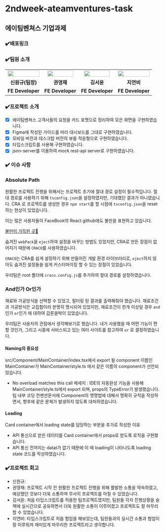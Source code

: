 # 2ndweek-ateamventures-task

## 에이팀벤쳐스 기업과제

### ✔️배포링크

### ✔️팀원 소개

<table align="center">
<tr>
<td align="center"><a href="https://github.com/WongueShin"><img src="https://media.vlpt.us/images/yeonbee/post/a3b02f02-0826-4cc9-b63e-9ddce5fbd857/wongyu.jpg" width="100%" /></a></td>
<td align="center"><a href="https://github.com/zerochae"><img src="https://avatars.githubusercontent.com/u/84373490?v=4" width="90%" /></a></td>
<td align="center"><a href="https://github.com/yunred"><img src="https://avatars.githubusercontent.com/u/84527643?v=4" width="90%" /></a></td>
<td align="center"><a href="https://github.com/jyb1798"><img src="https://avatars.githubusercontent.com/u/64634495?s=400&u=3da5cb5a3ff4338da83a58a23df0608da5092ddc&v=4" width="100%" /></a></td>
</tr>
<tr>
<td align="center"><b>신원규(팀장)</b></td>
<td align="center"><b>권영채</b></td>
<td align="center"><b>김서윤</b></td>
<td align="center"><b>지연비</b></td>
</tr>
<tr>
<td align="center"><b>FE Developer</b></td>
<td align="center"><b>FE Developer</b></td>
<td align="center"><b>FE Developer</b></td>
<td align="center"><b>FE Developer</b></td>
</tr>
</table>

### ✔️프로젝트 소개

- [x] 에이팀벤쳐스 고객사들의 요청을 카드 포멧으로 정리하여 모은 화면을 구현하였습니다.
- [x] Figma에 작성된 가이드를 따라 대시보드를 그대로 구현하였습니다.
- [x] 모바일 버전과 데스크탑 버전의 뷰를 적응형으로 구현하였습니다.
- [x] 타입스크립트를 사용해 구현하였습니다.
- [x] json-server를 이용하여 mock rest-api server로 구현하였습니다.

### ✔️ 이슈 사항

### Absolute Path

원활한 프로젝트 진행을 위해서는 프로젝트 초기에 절대 경로 설정이 필수적입니다. 절대 경로를 사용하기 위해 `tsconfig.json`을 설정하였지만, 기대했던 결과가 아니였습니다. CRA 로 프로젝트를 생성한 경우 `npm start`를 할 시점에  `tsconfig.json`을 reset하는 현상이 있었습니다.

이는 많은 사용자들이 FaceBook의 React github에도 불만을 표현하고 있습니다.

[불만이 가득한 곳🚀](https://github.com/facebook/create-react-app/issues/8909)

숨겨진 `webPack`을 `eject`하여 설정을 바꾸는 방법도 있었지만, CRA로 만든 장점이 없어지기 때문에 `CRACO`를 사용하였습니다.

`CRACO`는 CRA를 쉽게 설정하기 위해 만들어진 개발 환경 라이브러리로, `eject`하지 않아도 숨겨진 설정들을 쉽게 커스터마이징 할 수 있는 장점이 있었습니다.

우리팀은 root 폴더에 `craco.config.js`를 추가하여 절대 경로를 설정하였습니다.

### And인가 Or인가

재료와 가공방식을 선택할 수 있었고, 필터링 된 결과를 출력해줘야 했습니다. 재료조건과 가공방식은 교집합이라 분명히 명시되어 있었지만, 재료조건이 한개 이상일 경우 `and`인가 `or`인가 에 대하여 갑론을박이 있었습니다. 

우리팀은 사용자의 관점에서 생각해보기로 했습니다. 내가 사용했을 때 어떤 기능이 편할 것인가, 그리고 시중에 서비스되고 있는 여러 사이트를 참고하여 `or` 로 결정하였습니다.

#### Naming의 중요성 

src/Component/MainContainer/index.tsx에서 export 될 component 이름인 MainContainer가 MainContainer/style.ts 에서 같은 이름의 component가 선언되었습니다.

- No overload matches this call 메세지 : IDE의 자동완성 기능을 사용해 MainContainer/style.ts에서 export 되며, props의 TypeError가 발생했습니다. 팀 내부 코딩 컨밴션문서에 Component의 명명법에 대해서 명확히 규칙을 작성하면서, 향후에 같은 문제가 발생하지 않도록 대처하였습니다. 

#### Loading

Card container에서 loading state를 담당하는 부분을 추가로 작성한 이유

- API 통신으로 받은 데이터를 Card container에서 props로 받도록 로직을 구현했습니다.
- API 통신 전까지는 datat가 없기 때문에 이 때 loading이 나타나도록 loading state 코드를 작성하였습니다.

### ✔️프로젝트 회고

- 신원규:
- 권영채: 프로젝트 시작 전 원활한 프로젝트 진행을 위해 활발한 소통을 약속하였고, 예상했던 것보다 더욱 소통하며 무사히 프로젝트를 마칠 수 있었습니다.
- 김서윤: 처음 타입스크립트를 적용한 팀프로젝트였지만, 팀원들 각자 진행상황을 슬랙에 실시간으로 공유하면서 더욱 원활한 소통이 이루어졌고 프로젝트도 잘 마무리할 수 있었습니다. 
- 지연비: 타입스크립트로 처음 협업을 해보았는데, 팀원들과의 실시간 소통과 협업이 잘 이루워져 재미있게 마무리한 프로젝트라고 생각합니다.

